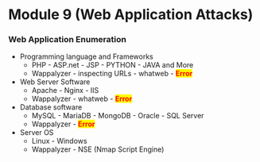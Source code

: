 # Module 9 (Web Application Attacks)

### Web Application Enumeration

* Programming language and Frameworks
  * PHP - ASP.net - JSP - PYTHON - JAVA  and More
  * Wappalyzer - inspecting URLs - whatweb - <mark style="color:red;">**Error**</mark>&#x20;
* Web Server Software
  * Apache - Nginx - IIS
  * Wappalyzer  -   whatweb - <mark style="color:red;">**Error**</mark> &#x20;
* Database software
  * MySQL - MariaDB - MongoDB - Oracle - SQL Server
  * Wappalyzer  -   <mark style="color:red;">**Error**</mark> &#x20;
* Server OS
  * Linux - Windows
  * Wappalyzer - NSE (Nmap Script Engine)

